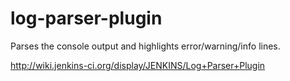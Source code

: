 log-parser-plugin
=================

Parses the console output and highlights error/warning/info lines.

http://wiki.jenkins-ci.org/display/JENKINS/Log+Parser+Plugin

